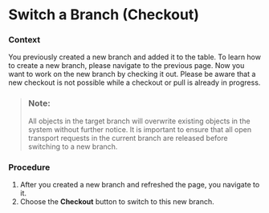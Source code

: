 <!-- loiod4f559aa4c0d4789a8dd366bd3b357e2 -->

# Switch a Branch \(Checkout\)





### Context

You previously created a new branch and added it to the table. To learn how to create a new branch, please navigate to the previous page. Now you want to work on the new branch by checking it out. Please be aware that a new checkout is not possible while a checkout or pull is already in progress.

> ### Note:  
> All objects in the target branch will overwrite existing objects in the system without further notice. It is important to ensure that all open transport requests in the current branch are released before switching to a new branch.



### Procedure

1.  After you created a new branch and refreshed the page, you navigate to it.
2.  Choose the **Checkout** button to switch to this new branch.

